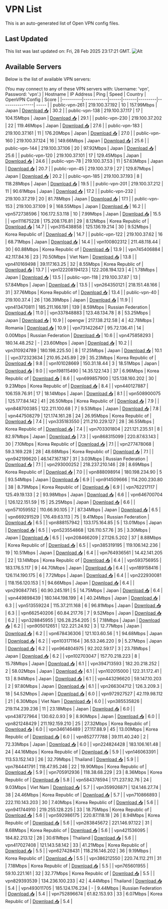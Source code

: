 # VPN List

This is an auto-generated list of Open VPN config files.

## Last Updated

This list was last updated on: Fri, 28 Feb 2025 23:17:21 GMT.
![Alt](https://repobeats.axiom.co/api/embed/186b98318ef1479477931607c1ad7d823f12451f.svg "Repobeats analytics image")

## Available Servers

Below is the list of available VPN servers:

(You may connect to any of these VPN servers with: Username: 'vpn', Password: 'vpn'.)
| Hostname | IP Address | Ping | Speed | Country | OpenVPN Config | Score |
|----------|------------|------|-------|---------|----------------| ----- |
| public-vpn-261 | 219.100.37.192 | 10 | 157.99Mbps | Japan | [Download 📥](./configs/server_0_JP.ovpn) | 30.2 |
| public-vpn-138 | 219.100.37.117 | 17 | 104.15Mbps | Japan | [Download 📥](./configs/server_1_JP.ovpn) | 29.1 |
| public-vpn-230 | 219.100.37.202 | 22 | 119.46Mbps | Japan | [Download 📥](./configs/server_2_JP.ovpn) | 27.6 |
| public-vpn-183 | 219.100.37.161 | 11 | 176.20Mbps | Japan | [Download 📥](./configs/server_3_JP.ovpn) | 27.0 |
| public-vpn-160 | 219.100.37.124 | 16 | 149.66Mbps | Japan | [Download 📥](./configs/server_4_JP.ovpn) | 25.6 |
| public-vpn-144 | 219.100.37.106 | 20 | 97.92Mbps | Japan | [Download 📥](./configs/server_5_JP.ovpn) | 25.6 |
| public-vpn-120 | 219.100.37.101 | 17 | 129.45Mbps | Japan | [Download 📥](./configs/server_6_JP.ovpn) | 24.6 |
| public-vpn-78 | 219.100.37.53 | 11 | 57.63Mbps | Japan | [Download 📥](./configs/server_7_JP.ovpn) | 20.7 |
| public-vpn-45 | 219.100.37.9 | 27 | 129.87Mbps | Japan | [Download 📥](./configs/server_8_JP.ovpn) | 20.2 |
| public-vpn-185 | 219.100.37.193 | 8 | 118.28Mbps | Japan | [Download 📥](./configs/server_9_JP.ovpn) | 19.5 |
| public-vpn-201 | 219.100.37.212 | 11 | 90.61Mbps | Japan | [Download 📥](./configs/server_10_JP.ovpn) | 17.2 |
| public-vpn-232 | 219.100.37.219 | 20 | 81.78Mbps | Japan | [Download 📥](./configs/server_11_JP.ovpn) | 17.1 |
| public-vpn-153 | 219.100.37.109 | 9 | 168.55Mbps | Japan | [Download 📥](./configs/server_12_JP.ovpn) | 16.2 |
| vpn572738596 | 106.172.53.118 | 10 | 7.99Mbps | Japan | [Download 📥](./configs/server_13_JP.ovpn) | 15.5 |
| vpn111675228 | 175.208.176.81 | 29 | 8.12Mbps | Korea Republic of | [Download 📥](./configs/server_14_KR.ovpn) | 14.7 |
| vpn315438858 | 125.136.19.214 | 30 | 9.52Mbps | Korea Republic of | [Download 📥](./configs/server_15_KR.ovpn) | 14.7 |
| public-vpn-122 | 219.100.37.62 | 16 | 68.71Mbps | Japan | [Download 📥](./configs/server_16_JP.ovpn) | 14.4 |
| vpn100802312 | 211.48.118.44 | 30 | 60.88Mbps | Korea Republic of | [Download 📥](./configs/server_17_KR.ovpn) | 13.9 |
| vpn745406884 | 42.117.84.16 | 23 | 70.50Mbps | Viet Nam | [Download 📥](./configs/server_18_VN.ovpn) | 13.8 |
| vpn410169498 | 39.117.163.25 | 32 | 8.55Mbps | Korea Republic of | [Download 📥](./configs/server_19_KR.ovpn) | 13.7 |
| vpn122208194123 | 122.208.194.123 | 4 | 1.78Mbps | Japan | [Download 📥](./configs/server_20_JP.ovpn) | 13.5 |
| public-vpn-118 | 219.100.37.87 | 13 | 57.84Mbps | Japan | [Download 📥](./configs/server_21_JP.ovpn) | 13.5 |
| vpn264350121 | 218.151.48.166 | 31 | 37.76Mbps | Korea Republic of | [Download 📥](./configs/server_22_KR.ovpn) | 13.4 |
| public-vpn-40 | 219.100.37.4 | 26 | 136.39Mbps | Japan | [Download 📥](./configs/server_23_JP.ovpn) | 11.9 |
| vpn413470811 | 185.211.166.191 | 139 | 8.59Mbps | Russian Federation | [Download 📥](./configs/server_24_RU.ovpn) | 11.0 |
| vpn337848883 | 123.48.134.78 | 8 | 53.25Mbps | Japan | [Download 📥](./configs/server_25_JP.ovpn) | 10.9 |
| opengw | 217.138.212.58 | 4 | 42.78Mbps | Romania | [Download 📥](./configs/server_26_RO.ovpn) | 10.9 |
| vpn731422647 | 95.72.136.41 | 14 | 0.00Mbps | Russian Federation | [Download 📥](./configs/server_27_RU.ovpn) | 10.6 |
| vpn475858293 | 180.14.48.252 | - | 23.60Mbps | Japan | [Download 📥](./configs/server_28_JP.ovpn) | 10.2 |
| vpn310924789 | 180.198.225.50 | 8 | 17.25Mbps | Japan | [Download 📥](./configs/server_29_JP.ovpn) | 10.1 |
| vpn372323634 | 210.95.245.89 | 29 | 35.23Mbps | Korea Republic of | [Download 📥](./configs/server_30_KR.ovpn) | 9.8 |
| vpn101028669 | 150.31.18.44 | 3 | 18.51Mbps | Japan | [Download 📥](./configs/server_31_JP.ovpn) | 9.0 |
| vpn198115490 | 14.35.122.143 | 37 | 6.96Mbps | Korea Republic of | [Download 📥](./configs/server_32_KR.ovpn) | 8.6 |
| vpn699857900 | 125.138.160.202 | 30 | 9.23Mbps | Korea Republic of | [Download 📥](./configs/server_33_KR.ovpn) | 8.4 |
| vpn440127887 | 106.159.76.91 | 17 | 18.14Mbps | Japan | [Download 📥](./configs/server_34_JP.ovpn) | 8.1 |
| vpn508900075 | 125.177.84.142 | 41 | 26.50Mbps | Korea Republic of | [Download 📥](./configs/server_35_KR.ovpn) | 7.9 |
| vpn848700385 | 122.211.100.68 | 7 | 9.53Mbps | Japan | [Download 📥](./configs/server_36_JP.ovpn) | 7.8 |
| vpn447508279 | 121.174.161.28 | 24 | 26.95Mbps | Korea Republic of | [Download 📥](./configs/server_37_KR.ovpn) | 7.4 |
| vpn335183550 | 211.210.229.127 | 28 | 36.55Mbps | Korea Republic of | [Download 📥](./configs/server_38_KR.ovpn) | 7.4 |
| vpn703301804 | 221.121.235.51 | 8 | 82.97Mbps | Japan | [Download 📥](./configs/server_39_JP.ovpn) | 7.3 |
| vpn868315099 | 220.87.63.143 | 30 | 7.10Mbps | Korea Republic of | [Download 📥](./configs/server_40_KR.ovpn) | 7.1 |
| vpn277478068 | 59.3.169.228 | 28 | 48.68Mbps | Korea Republic of | [Download 📥](./configs/server_41_KR.ovpn) | 7.1 |
| vpn942199620 | 46.147.167.187 | 31 | 3.03Mbps | Russian Federation | [Download 📥](./configs/server_42_RU.ovpn) | 7.1 |
| vpn293000252 | 218.237.210.146 | 28 | 8.69Mbps | Korea Republic of | [Download 📥](./configs/server_43_KR.ovpn) | 7.0 |
| vpn888098914 | 180.198.234.90 | 5 | 93.54Mbps | Japan | [Download 📥](./configs/server_44_JP.ovpn) | 6.9 |
| vpn914509666 | 114.200.230.80 | 38 | 8.79Mbps | Korea Republic of | [Download 📥](./configs/server_45_KR.ovpn) | 6.9 |
| vpn762217117 | 125.49.19.133 | 2 | 93.98Mbps | Japan | [Download 📥](./configs/server_46_JP.ovpn) | 6.6 |
| vpn646700704 | 126.122.151.59 | 15 | 25.25Mbps | Japan | [Download 📥](./configs/server_47_JP.ovpn) | 6.6 |
| vpn571059552 | 110.66.90.105 | 7 | 87.34Mbps | Japan | [Download 📥](./configs/server_48_JP.ovpn) | 6.5 |
| vpn669291529 | 176.49.63.113 | 75 | 9.41Mbps | Russian Federation | [Download 📥](./configs/server_49_RU.ovpn) | 6.5 |
| vpn888157942 | 133.175.164.85 | 5 | 13.01Mbps | Japan | [Download 📥](./configs/server_50_JP.ovpn) | 6.5 |
| vpn523554868 | 126.110.57.76 | 35 | 3.30Mbps | Japan | [Download 📥](./configs/server_51_JP.ovpn) | 6.5 |
| vpn208466209 | 27.126.5.202 | 37 | 8.88Mbps | Korea Republic of | [Download 📥](./configs/server_52_KR.ovpn) | 6.5 |
| vpn385319195 | 119.106.142.236 | 19 | 10.51Mbps | Japan | [Download 📥](./configs/server_53_JP.ovpn) | 6.4 |
| vpn764936561 | 14.42.141.205 | 22 | 13.14Mbps | Korea Republic of | [Download 📥](./configs/server_54_KR.ovpn) | 6.4 |
| vpn593756955 | 183.176.5.117 | 9 | 44.70Mbps | Japan | [Download 📥](./configs/server_55_JP.ovpn) | 6.4 |
| vpn189158416 | 126.114.190.175 | 6 | 7.72Mbps | Japan | [Download 📥](./configs/server_56_JP.ovpn) | 6.4 |
| vpn222930081 | 118.156.120.153 | 1 | 94.66Mbps | Japan | [Download 📥](./configs/server_57_JP.ovpn) | 6.4 |
| vpn290847745 | 60.90.245.191 | 5 | 14.75Mbps | Japan | [Download 📥](./configs/server_58_JP.ovpn) | 6.4 |
| vpn449898439 | 180.144.198.199 | 4 | 40.24Mbps | Japan | [Download 📥](./configs/server_59_JP.ovpn) | 6.3 |
| vpn513559224 | 115.37.211.168 | 6 | 96.81Mbps | Japan | [Download 📥](./configs/server_60_JP.ovpn) | 6.3 |
| vpn662540206 | 60.84.217.76 | 7 | 9.52Mbps | Japan | [Download 📥](./configs/server_61_JP.ovpn) | 6.2 |
| vpn328845955 | 126.28.254.205 | 5 | 7.18Mbps | Japan | [Download 📥](./configs/server_62_JP.ovpn) | 6.2 |
| vpn905012651 | 122.221.24.92 | 3 | 12.77Mbps | Japan | [Download 📥](./configs/server_63_JP.ovpn) | 6.2 |
| vpn678436306 | 121.103.60.56 | 1 | 94.68Mbps | Japan | [Download 📥](./configs/server_64_JP.ovpn) | 6.2 |
| vpn103171164 | 36.53.246.220 | 9 | 5.27Mbps | Japan | [Download 📥](./configs/server_65_JP.ovpn) | 6.2 |
| vpn964804975 | 92.202.59.17 | 3 | 23.78Mbps | Japan | [Download 📥](./configs/server_66_JP.ovpn) | 6.2 |
| vpn102703047 | 157.70.218.223 | 8 | 15.78Mbps | Japan | [Download 📥](./configs/server_67_JP.ovpn) | 6.1 |
| vpn394713593 | 182.20.218.252 | 2 | 58.02Mbps | Japan | [Download 📥](./configs/server_68_JP.ovpn) | 6.1 |
| vpn102015000 | 122.31.172.41 | 13 | 8.94Mbps | Japan | [Download 📥](./configs/server_69_JP.ovpn) | 6.1 |
| vpn443296620 | 59.147.10.203 | 2 | 97.80Mbps | Japan | [Download 📥](./configs/server_70_JP.ovpn) | 6.1 |
| vpn266304712 | 126.3.209.3 | 18 | 54.52Mbps | Japan | [Download 📥](./configs/server_71_JP.ovpn) | 6.0 |
| vpn972927527 | 42.119.98.112 | 21 | 6.30Mbps | Viet Nam | [Download 📥](./configs/server_72_VN.ovpn) | 6.0 |
| vpn385535826 | 219.114.239.236 | 11 | 23.18Mbps | Japan | [Download 📥](./configs/server_73_JP.ovpn) | 6.0 |
| vpn438727964 | 130.62.0.93 | 9 | 8.90Mbps | Japan | [Download 📥](./configs/server_74_JP.ovpn) | 6.0 |
| vpn821248429 | 211.192.159.210 | 25 | 27.32Mbps | Korea Republic of | [Download 📥](./configs/server_75_KR.ovpn) | 6.0 |
| vpn346146489 | 27.117.88.9 | 45 | 13.00Mbps | Korea Republic of | [Download 📥](./configs/server_76_KR.ovpn) | 6.0 |
| vpn852777788 | 39.111.40.240 | 2 | 72.33Mbps | Japan | [Download 📥](./configs/server_77_JP.ovpn) | 6.0 |
| vpn224824428 | 183.106.161.48 | 24 | 44.16Mbps | Korea Republic of | [Download 📥](./configs/server_78_KR.ovpn) | 5.9 |
| vpn146063391 | 113.53.152.143 | 26 | 32.79Mbps | Thailand | [Download 📥](./configs/server_79_TH.ovpn) | 5.9 |
| vpn784441791 | 118.47.95.246 | 22 | 19.90Mbps | Korea Republic of | [Download 📥](./configs/server_80_KR.ovpn) | 5.9 |
| vpn705912936 | 118.38.68.229 | 23 | 8.36Mbps | Korea Republic of | [Download 📥](./configs/server_81_KR.ovpn) | 5.8 |
| vpn584378594 | 171.237.92.76 | 24 | 9.03Mbps | Viet Nam | [Download 📥](./configs/server_82_VN.ovpn) | 5.7 |
| vpn359926871 | 124.146.27.74 | 38 | 24.46Mbps | Korea Republic of | [Download 📥](./configs/server_83_KR.ovpn) | 5.7 |
| vpn710866893 | 222.110.143.203 | 30 | 7.40Mbps | Korea Republic of | [Download 📥](./configs/server_84_KR.ovpn) | 5.6 |
| vpn941744910 | 219.255.128.225 | 33 | 18.75Mbps | Korea Republic of | [Download 📥](./configs/server_85_KR.ovpn) | 5.6 |
| vpn592986175 | 220.87.118.18 | 26 | 8.94Mbps | Korea Republic of | [Download 📥](./configs/server_86_KR.ovpn) | 5.6 |
| vpn283845672 | 221.146.97.122 | 31 | 8.68Mbps | Korea Republic of | [Download 📥](./configs/server_87_KR.ovpn) | 5.6 |
| vpn421536095 | 184.82.213.12 | 28 | 30.61Mbps | Thailand | [Download 📥](./configs/server_88_TH.ovpn) | 5.6 |
| vpn417027408 | 121.143.58.142 | 33 | 41.21Mbps | Korea Republic of | [Download 📥](./configs/server_89_KR.ovpn) | 5.5 |
| vpn627428431 | 118.216.146.202 | 36 | 9.19Mbps | Korea Republic of | [Download 📥](./configs/server_90_KR.ovpn) | 5.5 |
| vpn386212550 | 220.74.112.211 | 31 | 7.18Mbps | Korea Republic of | [Download 📥](./configs/server_91_KR.ovpn) | 5.5 |
| vpn765601955 | 59.10.221.161 | 32 | 32.77Mbps | Korea Republic of | [Download 📥](./configs/server_92_KR.ovpn) | 5.5 |
| vpn829393539 | 134.236.100.233 | 42 | 4.44Mbps | Thailand | [Download 📥](./configs/server_93_TH.ovpn) | 5.4 |
| vpn493011705 | 185.124.176.234 | - | 9.44Mbps | Russian Federation | [Download 📥](./configs/server_94_RU.ovpn) | 5.4 |
| vpn752896674 | 61.82.153.93 | 33 | 6.07Mbps | Korea Republic of | [Download 📥](./configs/server_95_KR.ovpn) | 5.4 |
